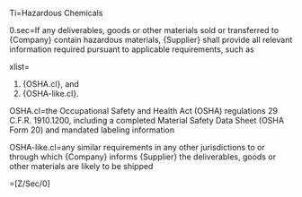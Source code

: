 Ti=Hazardous Chemicals

0.sec=If any deliverables, goods or other materials sold or transferred to {Company} contain hazardous materials, {Supplier} shall provide all relevant information required pursuant to applicable requirements, such as

xlist=<ol><li>{OSHA.cl}, and</li><li>{OSHA-like.cl}.</li></ol>

OSHA.cl=the Occupational Safety and Health Act (OSHA) regulations 29 C.F.R. 1910.1200, including a completed Material Safety Data Sheet (OSHA Form 20) and mandated labeling information

OSHA-like.cl=any similar requirements in any other jurisdictions to or through which {Company} informs {Supplier} the deliverables, goods or other materials are likely to be shipped

=[Z/Sec/0]